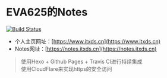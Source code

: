 # EVA625的Notes

[![Build Status](https://www.travis-ci.org/Liyp625/notes.svg?branch=master)](https://www.travis-ci.org/Liyp625/notes)

- 个人主页网址：[https://www.itxds.cn](https://www.itxds.cn)
- Notes网址：[https://notes.itxds.cn](https://notes.itxds.cn)

> 使用Hexo + Github Pages + Travis CI进行持续集成 <br>
使用CloudFlare来实现https的安全访问
